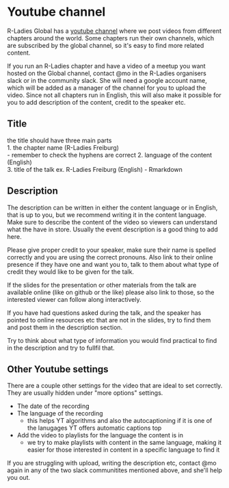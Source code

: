 # Youtube channel

R-Ladies Global has a [youtube channel](https://www.youtube.com/c/RLadiesGlobal) where we post videos from different chapters around the world. 
Some chapters run their own channels, which are subscribed by the global channel, so it's easy to find more related content. 

If you run an R-Ladies chapter and have a video of a meetup you want hosted on the Global channel, contact @mo in the R-Ladies organisers slack or in the community slack. 
She will need a google account name, which will be added as a manager of the channel for you to upload the video. 
Since not all chapters run in English, this will also make it possible for you to add description of the content, credit to the speaker etc.

## Title
the title should have three main parts  
    1. the chapter name (R-Ladies Freiburg)  
        - remember to check the hyphens are correct
    2. language of the content (English)  
    3. title of the talk
    ex. R-Ladies Freiburg (English) - Rmarkdown 

## Description
The description can be written in either the content language or in English, that is up to you, but we recommend writing it in the content language. 
Make sure to describe the content of the video so viewers can understand what the have in store. 
Usually the event description is a good thing to add here. 

Please give proper credit to your speaker, make sure their name is spelled correctly and you are using the correct pronouns. 
Also link to their online presence if they have one and want you to, talk to them about what type of credit they would like to be given for the talk. 

If the slides for the presentation or other materials from the talk are available online (like on github or the like) please also link to those, so the interested viewer can follow along interactively. 

If you have had questions asked during the talk, and the speaker has pointed to online resources etc that are not in the slides, try to find them and post them in the description section. 

Try to think about what type of information you would find practical to find in the description and try to fullfil that.

## Other Youtube settings
There are a couple other settings for the video that are ideal to set correctly.
They are usually hidden under "more options" settings.

- The date of the recording  
- The language of the recording  
    - this helps YT algorithms and also the autocaptioning if it is one of the lanugages YT offers automatic captions top
- Add the video to playlists for the language the content is in  
    - we try to make playlists with content in the same language, making it easier for those interested in content in a specific language to find it  

If you are struggling with upload, writing the description etc, contact @mo again in any of the two slack communitites mentioned above, and she'll help you out.
